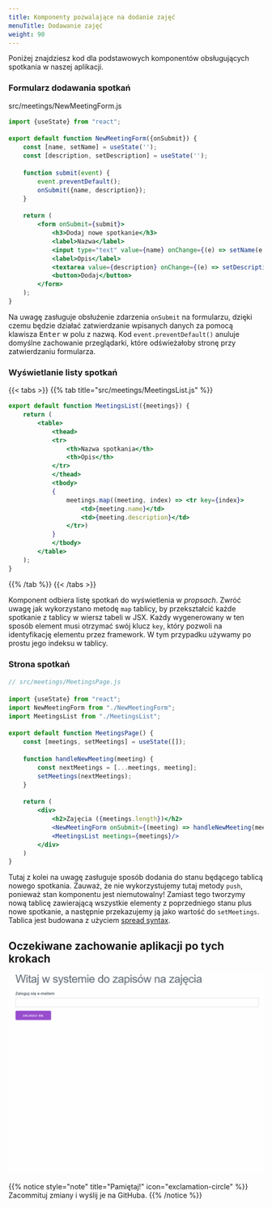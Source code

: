```yaml
---
title: Komponenty pozwalające na dodanie zajęć
menuTitle: Dodawanie zajęć
weight: 90
---
```


Poniżej znajdziesz kod dla podstawowych komponentów obsługujących spotkania w naszej
aplikacji.

### Formularz dodawania spotkań

src/meetings/NewMeetingForm.js

```jsx {hl_lines="8,13"}
import {useState} from "react";

export default function NewMeetingForm({onSubmit}) {
    const [name, setName] = useState('');
    const [description, setDescription] = useState('');

    function submit(event) {
        event.preventDefault();
        onSubmit({name, description});
    }

    return (
        <form onSubmit={submit}>
            <h3>Dodaj nowe spotkanie</h3>
            <label>Nazwa</label>
            <input type="text" value={name} onChange={(e) => setName(e.target.value)}/>
            <label>Opis</label>
            <textarea value={description} onChange={(e) => setDescription(e.target.value)}></textarea>
            <button>Dodaj</button>
        </form>
    );
}
```

Na uwagę zasługuje obsłużenie zdarzenia `onSubmit` na formularzu, dzięki
czemu będzie działać zatwierdzanie wpisanych danych za pomocą klawisza
<kbd>Enter</kbd> w polu z nazwą. Kod `event.preventDefault()` anuluje
domyślne zachowanie przeglądarki, które odświeżałoby stronę przy zatwierdzaniu
formularza.

### Wyświetlanie listy spotkań

{{< tabs >}}
{{% tab title="src/meetings/MeetingsList.js" %}}

```jsx {hl_lines="12"}
export default function MeetingsList({meetings}) {
    return (
        <table>
            <thead>
            <tr>
                <th>Nazwa spotkania</th>
                <th>Opis</th>
            </tr>
            </thead>
            <tbody>
            {
                meetings.map((meeting, index) => <tr key={index}>
                    <td>{meeting.name}</td>
                    <td>{meeting.description}</td>
                </tr>)
            }
            </tbody>
        </table>
    );
}
```

{{% /tab %}}
{{< /tabs >}}

Komponent odbiera listę spotkań do wyświetlenia w _propsach_. Zwróć uwagę
jak wykorzystano metodę `map` tablicy, by przekształcić każde spotkanie z tablicy
w wiersz tabeli w JSX. Każdy wygenerowany w ten sposób element musi otrzymać
swój klucz `key`, który pozwoli na identyfikację elementu przez framework.
W tym przypadku używamy po prostu jego indeksu w tablicy.

### Strona spotkań

```jsx {hl_lines="11"}
// src/meetings/MeetingsPage.js

import {useState} from "react";
import NewMeetingForm from "./NewMeetingForm";
import MeetingsList from "./MeetingsList";

export default function MeetingsPage() {
    const [meetings, setMeetings] = useState([]);

    function handleNewMeeting(meeting) {
        const nextMeetings = [...meetings, meeting];
        setMeetings(nextMeetings);
    }

    return (
        <div>
            <h2>Zajęcia ({meetings.length})</h2>
            <NewMeetingForm onSubmit={(meeting) => handleNewMeeting(meeting)}/>
            <MeetingsList meetings={meetings}/>
        </div>
    )
}
```

Tutaj z kolei na uwagę zasługuje sposób dodania do stanu będącego tablicą
nowego spotkania. Zauważ, że nie wykorzystujemy tutaj metody `push`,
ponieważ stan komponentu jest niemutowalny! Zamiast tego tworzymy nową
tablicę zawierającą wszystkie elementy z poprzedniego stanu plus
nowe spotkanie, a następnie przekazujemy ją jako wartość do `setMeetings`.
Tablica jest budowana z
użyciem [spread syntax](https://developer.mozilla.org/en-US/docs/Web/JavaScript/Reference/Operators/Spread_syntax).

## Oczekiwane zachowanie aplikacji po tych krokach

![](19-basic-app.gif)

{{% notice style="note" title="Pamiętaj!" icon="exclamation-circle" %}}
Zacommituj zmiany i wyślij je na GitHuba.
{{% /notice %}}
